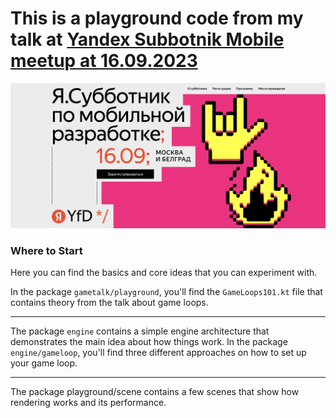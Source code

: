# This is a playground code from my talk at [Yandex Subbotnik Mobile meetup at 16.09.2023](https://yfd-events.com/subbotnikmobile-16-09-23)


![](.github/screenshots/event_logo.png)


### Where to Start
Here you can find the basics and core ideas that you can experiment with.

In the package `gametalk/playground`, you'll find the `GameLoops101.kt` file that contains theory from the talk about game loops.

---
The package `engine` contains a simple engine architecture that demonstrates the main idea about how things work.
In the package `engine/gameloop`, you'll find three different approaches on how to set up your game loop.

---
The package playground/scene contains a few scenes that show how rendering works and its performance.
